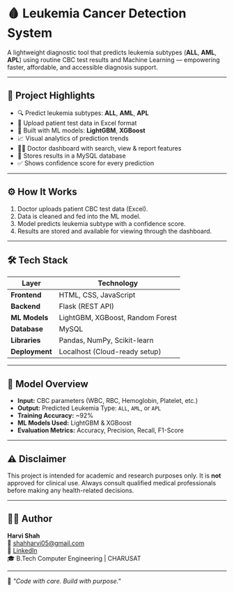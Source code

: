 # 🩸 Leukemia Cancer Detection System

A lightweight diagnostic tool that predicts leukemia subtypes (**ALL**, **AML**, **APL**) using routine CBC test results and Machine Learning — empowering faster, affordable, and accessible diagnosis support.

---

## 📌 Project Highlights

- 🔍 Predict leukemia subtypes: **ALL**, **AML**, **APL**
- 📄 Upload patient test data in Excel format
- 🧠 Built with ML models: **LightGBM**, **XGBoost**
- 📈 Visual analytics of prediction trends
- 👨‍⚕️ Doctor dashboard with search, view & report features
- 💾 Stores results in a MySQL database
- ✅ Shows confidence score for every prediction

---

## ⚙️ How It Works

1. Doctor uploads patient CBC test data (Excel).
2. Data is cleaned and fed into the ML model.
3. Model predicts leukemia subtype with a confidence score.
4. Results are stored and available for viewing through the dashboard.

---

## 🛠️ Tech Stack

| Layer         | Technology                       |
|---------------|----------------------------------|
| **Frontend**  | HTML, CSS, JavaScript            |
| **Backend**   | Flask (REST API)                 |
| **ML Models** | LightGBM, XGBoost, Random Forest |
| **Database**  | MySQL                            |
| **Libraries** | Pandas, NumPy, Scikit-learn      |
| **Deployment**| Localhost (Cloud-ready setup)    |

---

## 🧠 Model Overview

- **Input:** CBC parameters (WBC, RBC, Hemoglobin, Platelet, etc.)
- **Output:** Predicted Leukemia Type: `ALL`, `AML`, or `APL`
- **Training Accuracy:** ~92%
- **ML Models Used:** LightGBM & XGBoost
- **Evaluation Metrics:** Accuracy, Precision, Recall, F1-Score
  
---

## ⚠️ Disclaimer

This project is intended for academic and research purposes only. It is **not** approved for clinical use. Always consult qualified medical professionals before making any health-related decisions.

---

## 👨‍💻 Author

**Harvi Shah**  
📧 shahharvi05@gmail.com  
🔗 [LinkedIn](https://www.linkedin.com/in/harvi-shah-0918762b4/)  
🎓 B.Tech Computer Engineering | CHARUSAT

---

🧠 *"Code with care. Build with purpose."*
